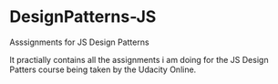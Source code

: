 # DesignPatterns-JS
Asssignments for JS Design Patterns

It practially contains all the assignments i am doing for the JS Design Patters course being taken by the Udacity Online.
